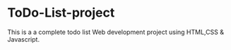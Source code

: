 # ToDo-List-project
This is a a complete todo list Web development project using HTML,CSS & Javascript.
